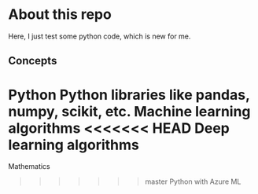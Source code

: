 # About this repo

Here, I just test some python code, which is new for me.

## Concepts

Python
Python libraries like pandas, numpy, scikit, etc.
Machine learning algorithms
<<<<<<< HEAD
Deep learning algorithms
=======
Mathematics
>>>>>>> master
Python with Azure ML 
